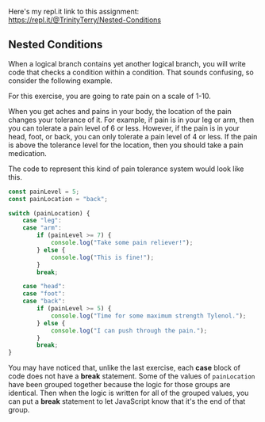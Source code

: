 Here's my repl.it link to this assignment: https://repl.it/@TrinityTerry/Nested-Conditions

## Nested Conditions
When a logical branch contains yet another logical branch, you will write code that checks a condition within a condition. That sounds confusing, so consider the following example.

For this exercise, you are going to rate pain on a scale of 1-10.

When you get aches and pains in your body, the location of the pain changes your tolerance of it.  For example, if pain is in your leg or arm, then you can tolerate a pain level of 6 or less. However, if the pain is in your head, foot, or back, you can only tolerate a pain level of 4 or less. If the pain is above the tolerance level for the location, then you should take a pain medication.

The code to represent this kind of pain tolerance system would look like this.

```js
const painLevel = 5;
const painLocation = "back";

switch (painLocation) {
    case "leg":
    case "arm":
        if (painLevel >= 7) {
            console.log("Take some pain reliever!");
        } else {
            console.log("This is fine!");
        }
        break;

    case "head":
    case "foot":
    case "back":
        if (painLevel >= 5) {
            console.log("Time for some maximum strength Tylenol.");
        } else {
            console.log("I can push through the pain.");
        }
        break;
}
```

You may have noticed that, unlike the last exercise, each **case** block of code does not have a **break** statement. Some of the values of `painLocation` have been grouped together because the logic for those groups are identical. Then when the logic is written for all of the grouped values, you can put a **break** statement to let JavaScript know that it's the end of that group.
